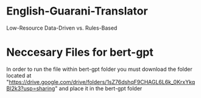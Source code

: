 # English-Guarani-Translator
Low-Resource Data-Driven vs. Rules-Based

# Neccesary Files for bert-gpt
In order to run the file within bert-gpt folder you must download the folder located at "https://drive.google.com/drive/folders/1sZ76dshqF9CHAGL6L6k_0KrxYkqBI2k3?usp=sharing" and place it in the bert-gpt folder
